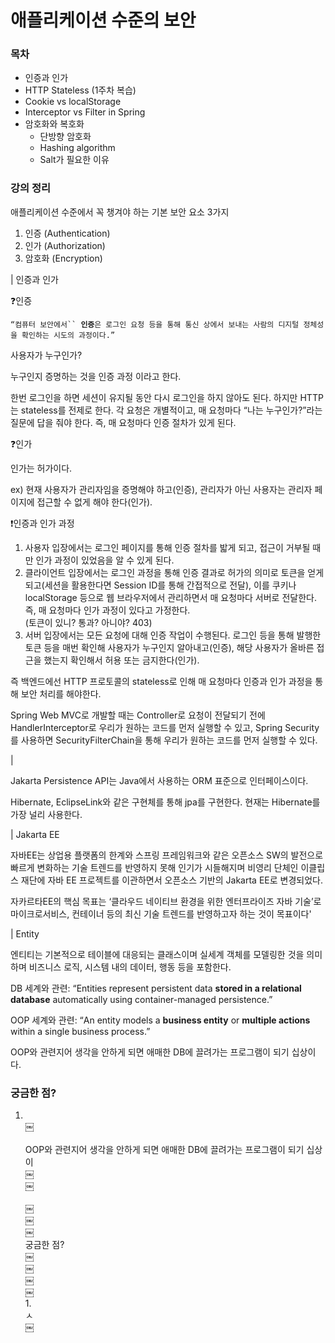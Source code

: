 # 애플리케이션 수준의 보안

### 목차

* 인증과 인가
* HTTP Stateless (1주차 복습)
* Cookie vs localStorage
* Interceptor vs Filter in Spring
* 암호화와 복호화
  * 단방향 암호화
  * Hashing algorithm
  * Salt가 필요한 이유

### 강의 정리

애플리케이션 수준에서 꼭 챙겨야 하는 기본 보안 요소 3가지

1. 인증 (Authentication)
2. 인가 (Authorization)
3. 암호화 (Encryption)

\| 인증과 인가

❓인증&#x20;

`“컴퓨터 보안에서`` `**`인증`**`은 로그인 요청 등을 통해 통신 상에서 보내는 사람의 디지털 정체성을 확인하는 시도의 과정이다.”`

사용자가 누구인가?&#x20;

누구인지 증명하는 것을 인증 과정 이라고 한다.

한번 로그인을 하면 세션이 유지될 동안 다시 로그인을 하지 않아도 된다. 하지만 HTTP는 stateless를 전제로 한다. 각 요청은 개별적이고, 매 요청마다 “나는 누구인가?”라는 질문에 답을 줘야 한다. 즉, 매 요청마다 인증 절차가 있게 된다.

❓인가

인가는 허가이다.

ex) 현재 사용자가 관리자임을 증명해야 하고(인증), 관리자가 아닌 사용자는 관리자 페이지에 접근할 수 없게 해야 한다(인가).

❗인증과 인가 과정

1. 사용자 입장에서는 로그인 페이지를 통해 인증 절차를 밟게 되고, 접근이 거부될 때만 인가 과정이 있었음을 알 수 있게 된다.
2. 클라이언트 입장에서는 로그인 과정을 통해 인증 결과로 허가의 의미로  토큰을 얻게 되고(세션을 활용한다면 Session ID를 통해 간접적으로 전달), 이를 쿠키나 localStorage 등으로 웹 브라우저에서  관리하면서 매 요청마다 서버로 전달한다. 즉, 매 요청마다 인가 과정이 있다고 가정한다.\
   (토큰이 있니? 통과? 아니야? 403)
3. 서버 입장에서는 모든 요청에 대해 인증 작업이 수행된다. 로그인 등을 통해 발행한 토큰 등을 매번 확인해 사용자가 누구인지 알아내고(인증), 해당 사용자가 올바른 접근을 했는지 확인해서 허용 또는 금지한다(인가).

즉 백엔드에선 HTTP 프로토콜의  stateless로 인해 매 요청마다 인증과 인가 과정을 통해 보안 처리를 해야한다.

Spring Web MVC로 개발할 때는 Controller로 요청이 전달되기 전에 HandlerInterceptor로 우리가 원하는 코드를 먼저 실행할 수 있고, Spring Security를 사용하면 SecurityFilterChain을 통해 우리가 원하는 코드를 먼저 실행할 수 있다.



\|&#x20;

Jakarta Persistence API는 Java에서 사용하는 ORM 표준으로 인터페이스이다.

Hibernate, EclipseLink와 같은 구현체를 통해 jpa를 구현한다. 현재는 Hibernate를 가장 널리 사용한다.

\| Jakarta EE

자바EE는 상업용 플랫폼의 한계와 스프링 프레임워크와 같은 오픈소스 SW의 발전으로 빠르게 변화하는 기술 트렌드를 반영하지 못해 인기가 시들해지며 비영리 단체인 이클립스 재단에 자바 EE 프로젝트를 이관하면서 오픈소스 기반의 Jakarta EE로 변경되었다.

자카르타EE의 핵심 목표는 ‘클라우드 네이티브 환경을 위한 엔터프라이즈 자바 기술’로 마이크로서비스, 컨테이너 등의 최신 기술 트렌드를 반영하고자 하는 것이 목표이다'

\| Entity

엔티티는 기본적으로  테이블에 대응되는 클래스이며 실세계 객체를 모델링한 것을 의미하며 비즈니스 로직, 시스템 내의 데이터, 행동 등을 포함한다.

DB 세계와 관련: “Entities represent persistent data **stored in a relational database** automatically using container-managed persistence.”

OOP 세계와 관련: “An entity models a **business entity** or **multiple actions** within a single business process.”

OOP와 관련지어 생각을 안하게 되면 애매한 DB에 끌려가는 프로그램이 되기 십상이다.



### 궁금한 점?

1. \
   ￼\
   \
   OOP와 관련지어 생각을 안하게 되면 애매한 DB에 끌려가는 프로그램이 되기 십상이\
   ￼\
   ￼\
   ​\
   ￼\
   ￼\
   ￼\
   궁금한 점?\
   ￼\
   ￼\
   ￼\
   ￼\
   1.\
   ㅅ​\
   ￼

